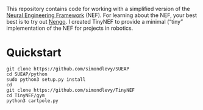 This repository contains code for working with a simplified version of the 
[Neural Engineering Framework](https://pdfs.semanticscholar.org/a053/a0ebd7ddc90254f07aa798e73161bf3b3edd.pdf) (NEF). 
For learning about the NEF, your best best is to try out [Nengo](https://www.nengo.ai/).  I created TinyNEF to 
provide a minimal (&ldquo;tiny&rdquo; implementation of the NEF for projects in robotics.

# Quickstart

```
git clone https://github.com/simondlevy/SUEAP
cd SUEAP/python
sudo python3 setup.py install
cd
git clone https://github.com/simondlevy/TinyNEF
cd TinyNEF/gym
python3 cartpole.py
```
